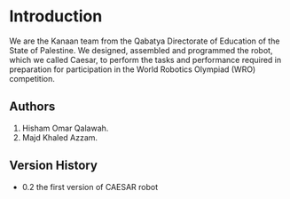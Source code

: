 
# Introduction #

We are the Kanaan team from the Qabatya Directorate of Education of the State of Palestine. 
We designed, assembled and programmed the robot, which we called Caesar, to perform the tasks and performance required in preparation for participation in the World Robotics Olympiad (WRO) competition.


## Authors ##
1) Hisham Omar Qalawah.
2) Majd Khaled Azzam.

## Version History ##

* 0.2
the first version of CAESAR robot 


